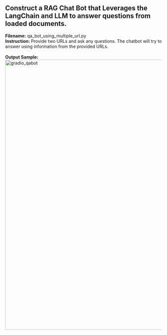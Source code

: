 ## Construct a RAG Chat Bot that Leverages the LangChain and LLM to answer questions from loaded documents.

**Filename:** qa_bot_using_multiple_url.py </br>
**Instruction:** Provide two URLs and ask any questions. The chatbot will try to answer using information from the provided URLs. </br>
</br>
**Output Sample:** </br>
<img width="867" alt="gradio_qabot" src="https://github.com/user-attachments/assets/9e0c61f1-d4b4-457f-9ee1-5ae0820a4540" />
